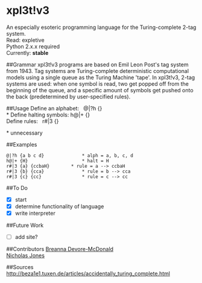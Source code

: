 xpl3t!v3 
===========

An especially esoteric programming language for the Turing-complete 
2-tag system.  
Read: expletive  
Python 2.x.x required  
Currently: **stable**

##Grammar
xpl3t!v3 programs are based on Emil Leon Post's tag system from
1943. Tag systems are Turing-complete deterministic computational 
models using a single queue as the Turing Machine 'tape'. In 
xpl3t!v3, 2-tag systems are used: when one symbol is read, two get
popped off from the beginning of the queue, and a specific amount 
of symbols get pushed onto the back (predetermined by user-specified
rules).  

##Usage
Define an alphabet:&nbsp;&nbsp;&nbsp;@|?h {}  
\* Define halting symbols:&nbsp;h@|+ {}  
Define rules:&nbsp;&nbsp;&nbsp;r#|3 {}  
  
\* unnecessary  

##Examples
```
@|?h {a b c d}				* alph = a, b, c, d
h@|+ {H} 					* halt = H
r#|3 {a} {ccbaH} 		* rule = a --> ccbaH
r#|3 {b} {cca} 				* rule = b --> cca
r#|3 {c} {cc} 				* rule = c --> cc
```

##To Do
- [x] start  
- [x] determine functionality of language  
- [x] write interpreter

##Future Work
- [ ] add site?

##Contributors
[Breanna Devore-McDonald](http://breanna-devore-mcdonald.herokuapp.com)  
[Nicholas Jones](http://www.nicholascjones.com)  

##Sources
http://beza1e1.tuxen.de/articles/accidentally_turing_complete.html
